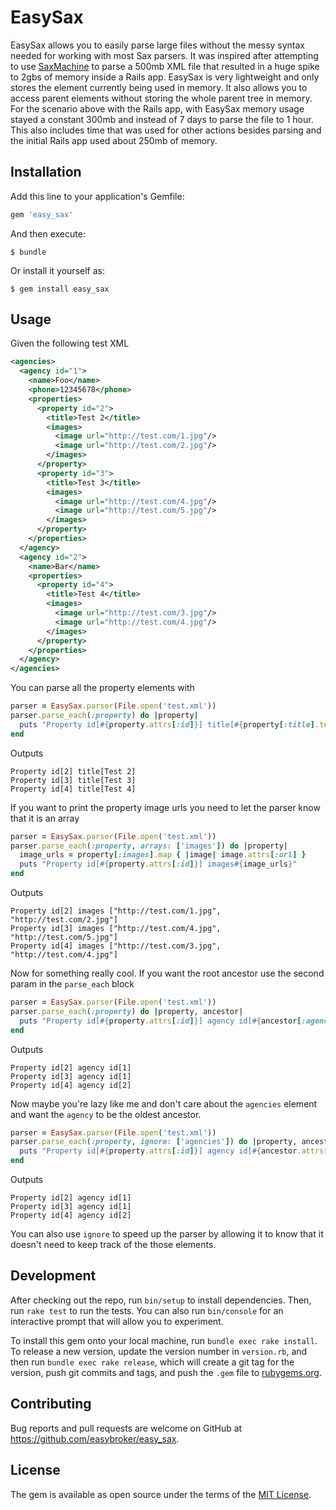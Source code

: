 # EasySax

EasySax allows you to easily parse large files without the messy syntax needed for working with most Sax parsers. It was inspired after attempting to use [SaxMachine](https://github.com/pauldix/sax-machine) to parse a 500mb XML file that resulted in a huge spike to 2gbs of memory inside a Rails app. EasySax is very lightweight and only stores the element currently being used in memory. It also allows you to access parent elements without storing the whole parent tree in memory. For the scenario above with the Rails app, with EasySax memory usage stayed a constant 300mb and instead of 7 days to parse the file to 1 hour. This also includes time that was used for other actions besides parsing and the initial Rails app used about 250mb of memory.

## Installation

Add this line to your application's Gemfile:

```ruby
gem 'easy_sax'
```

And then execute:

    $ bundle

Or install it yourself as:

    $ gem install easy_sax

## Usage
Given the following test XML
```xml
<agencies>
  <agency id="1">
    <name>Foo</name>
    <phone>12345678</phone>
    <properties>
      <property id="2">
        <title>Test 2</title>
        <images>
          <image url="http://test.com/1.jpg"/>
          <image url="http://test.com/2.jpg"/>
        </images>
      </property>
      <property id="3">
        <title>Test 3</title>
        <images>
          <image url="http://test.com/4.jpg"/>
          <image url="http://test.com/5.jpg"/>
        </images>
      </property>
    </properties>
  </agency>
  <agency id="2">
    <name>Bar</name>
    <properties>
      <property id="4">
        <title>Test 4</title>
        <images>
          <image url="http://test.com/3.jpg"/>
          <image url="http://test.com/4.jpg"/>
        </images>
      </property>
    </properties>
  </agency>
</agencies>
```
You can parse all the property elements with

```ruby
parser = EasySax.parser(File.open('test.xml'))
parser.parse_each(:property) do |property|
  puts "Property id[#{property.attrs[:id]}] title[#{property[:title].text}]"
end
```

Outputs

```
Property id[2] title[Test 2]
Property id[3] title[Test 3]
Property id[4] title[Test 4]
```

If you want to print the property image urls you need to let the parser know that it is an array

```ruby
parser = EasySax.parser(File.open('test.xml'))
parser.parse_each(:property, arrays: ['images']) do |property|
  image_urls = property[:images].map { |image| image.attrs[:url] }
  puts "Property id[#{property.attrs[:id]}] images#{image_urls}"
end
```

Outputs

```
Property id[2] images ["http://test.com/1.jpg", "http://test.com/2.jpg"]
Property id[3] images ["http://test.com/4.jpg", "http://test.com/5.jpg"]
Property id[4] images ["http://test.com/3.jpg", "http://test.com/4.jpg"]
```

Now for something really cool. If you want the root ancestor use the second param in the `parse_each` block

```ruby
parser = EasySax.parser(File.open('test.xml'))
parser.parse_each(:property) do |property, ancestor|
  puts "Property id[#{property.attrs[:id]}] agency id[#{ancestor[:agency].attrs[:id]}]"
end
```

Outputs

```
Property id[2] agency id[1]
Property id[3] agency id[1]
Property id[4] agency id[2]
```

Now maybe you're lazy like me and don't care about the `agencies` element and want the `agency` to be the oldest ancestor.

```ruby
parser = EasySax.parser(File.open('test.xml'))
parser.parse_each(:property, ignore: ['agencies']) do |property, ancestor|
  puts "Property id[#{property.attrs[:id]}] agency id[#{ancestor.attrs[:id]}]"
end
```

Outputs

```
Property id[2] agency id[1]
Property id[3] agency id[1]
Property id[4] agency id[2]
```

You can also use `ignore` to speed up the parser by allowing it to know that it doesn't need to keep track of the those elements.
## Development

After checking out the repo, run `bin/setup` to install dependencies. Then, run `rake test` to run the tests. You can also run `bin/console` for an interactive prompt that will allow you to experiment.

To install this gem onto your local machine, run `bundle exec rake install`. To release a new version, update the version number in `version.rb`, and then run `bundle exec rake release`, which will create a git tag for the version, push git commits and tags, and push the `.gem` file to [rubygems.org](https://rubygems.org).

## Contributing

Bug reports and pull requests are welcome on GitHub at https://github.com/easybroker/easy_sax.


## License

The gem is available as open source under the terms of the [MIT License](http://opensource.org/licenses/MIT).

